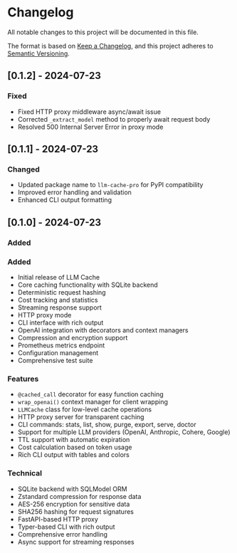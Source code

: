 # Changelog

All notable changes to this project will be documented in this file.

The format is based on [Keep a Changelog](https://keepachangelog.com/en/1.0.0/),
and this project adheres to [Semantic Versioning](https://semver.org/spec/v2.0.0.html).

## [0.1.2] - 2024-07-23

### Fixed
- Fixed HTTP proxy middleware async/await issue
- Corrected `_extract_model` method to properly await request body
- Resolved 500 Internal Server Error in proxy mode

## [0.1.1] - 2024-07-23

### Changed
- Updated package name to `llm-cache-pro` for PyPI compatibility
- Improved error handling and validation
- Enhanced CLI output formatting

## [0.1.0] - 2024-07-23

### Added

### Added
- Initial release of LLM Cache
- Core caching functionality with SQLite backend
- Deterministic request hashing
- Cost tracking and statistics
- Streaming response support
- HTTP proxy mode
- CLI interface with rich output
- OpenAI integration with decorators and context managers
- Compression and encryption support
- Prometheus metrics endpoint
- Configuration management
- Comprehensive test suite

### Features
- `@cached_call` decorator for easy function caching
- `wrap_openai()` context manager for client wrapping
- `LLMCache` class for low-level cache operations
- HTTP proxy server for transparent caching
- CLI commands: stats, list, show, purge, export, serve, doctor
- Support for multiple LLM providers (OpenAI, Anthropic, Cohere, Google)
- TTL support with automatic expiration
- Cost calculation based on token usage
- Rich CLI output with tables and colors

### Technical
- SQLite backend with SQLModel ORM
- Zstandard compression for response data
- AES-256 encryption for sensitive data
- SHA256 hashing for request signatures
- FastAPI-based HTTP proxy
- Typer-based CLI with rich output
- Comprehensive error handling
- Async support for streaming responses 